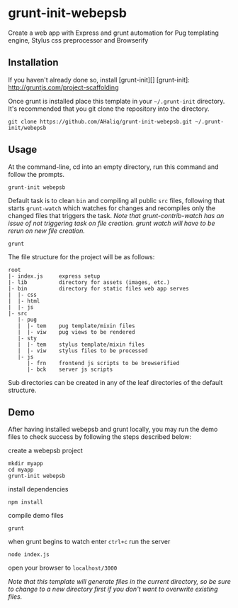 # grunt-init-webepsb
Create a web app with Express and grunt automation for Pug templating engine,
Stylus css preprocessor and Browserify

## Installation
If you haven't already done so, install [grunt-init][]
[grunt-init]: http://gruntjs.com/project-scaffolding

Once grunt is installed place this template in your `~/.grunt-init` directory.
It's recommended that you git clone the repository into the directory.
```
git clone https://github.com/AHaliq/grunt-init-webepsb.git ~/.grunt-init/webepsb
```

## Usage
At the command-line, cd into an empty directory, run this command and follow the prompts.
```
grunt-init webepsb
```
Default task is to clean `bin` and compiling all public `src` files, following
that starts `grunt-watch` which watches for changes and recompiles only the
changed files that triggers the task.
_Note that grunt-contrib-watch has an issue of not triggering task on file
creation. grunt watch will have to be rerun on new file creation._
```
grunt
```
The file structure for the project will be as follows:
```
root
|- index.js     express setup
|- lib          directory for assets (images, etc.)
|- bin          directory for static files web app serves
|  |- css
|  |- html
|  |- js
|- src
   |- pug
   |  |- tem    pug template/mixin files
   |  |- viw    pug views to be rendered
   |- sty
   |  |- tem    stylus template/mixin files
   |  |- viw    stylus files to be processed
   |- js
      |- frn    frontend js scripts to be browserified
      |- bck    server js scripts
```
Sub directories can be created in any of the leaf directories of the default
structure. 

## Demo
After having installed webepsb and grunt locally, you may run the demo files
to check success by following the steps described below:

create a webepsb project
```
mkdir myapp
cd myapp
grunt-init webepsb
```
install dependencies
```
npm install
```
compile demo files
```
grunt
```
when grunt begins to watch enter ```ctrl+c```
run the server
```
node index.js
```
open your browser to ```localhost/3000```

_Note that this template will generate files in the current directory, so be
sure to change to a new directory first if you don't want to overwrite
existing files._
